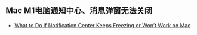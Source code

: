 
## Mac M1电脑通知中心、消息弹窗无法关闭

* [What to Do if Notification Center Keeps Freezing or Won’t Work on Mac](https://macreports.com/what-to-do-if-notification-center-keeps-freezing-or-wont-work-on-mac/)

